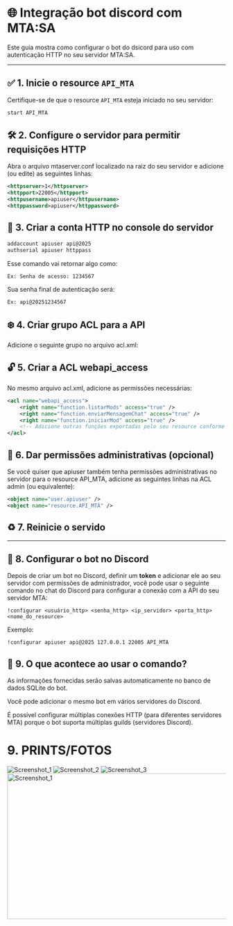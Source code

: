 # 🌐 Integração bot discord com MTA:SA

Este guia mostra como configurar o bot do dsicord para uso com autenticação HTTP no seu servidor MTA:SA.

---

## ✅ 1. Inicie o resource `API_MTA`

Certifique-se de que o resource `API_MTA` esteja iniciado no seu servidor:

```bash
start API_MTA
```

## 🛠️ 2. Configure o servidor para permitir requisições HTTP

Abra o arquivo mtaserver.conf localizado na raiz do seu servidor e adicione (ou edite) as seguintes linhas:

```xml
<httpserver>1</httpserver>
<httpport>22005</httpport>
<httpusername>apiuser</httpusername>
<httppassword>apiuser</httppassword>
```
## 🔐 3. Criar a conta HTTP no console do servidor

```bash
addaccount apiuser api@2025
authserial apiuser httppass
```
Esse comando vai retornar algo como:
```bash
Ex: Senha de acesso: 1234567
```
Sua senha final de autenticação será:


```bash
Ex: api@20251234567
```

## ❄️ 4. Criar grupo ACL para a API

Adicione o seguinte grupo no arquivo acl.xml:

## 🔓 5. Criar a ACL webapi_access

No mesmo arquivo acl.xml, adicione as permissões necessárias:

```xml
<acl name="webapi_access">
    <right name="function.listarMods" access="true" />
    <right name="function.enviarMensagemChat" access="true" />
    <right name="function.iniciarMod" access="true" />
    <!-- Adicione outras funções exportadas pelo seu resource conforme necessário -->
</acl>
```

## 🔧 6. Dar permissões administrativas (opcional)

Se você quiser que apiuser também tenha permissões administrativas no servidor para o resource API_MTA, adicione as seguintes linhas na ACL admin (ou equivalente):

```xml
<object name="user.apiuser" />
<object name="resource.API_MTA" />
```

## ♻️ 7. Reinicie o servido

---

## 🤖 8. Configurar o bot no Discord

Depois de criar um bot no Discord, definir um **token** e adicionar ele ao seu servidor com permissões de administrador, você pode usar o seguinte comando no chat do Discord para configurar a conexão com a API do seu servidor MTA:

```plaintext
!configurar <usuário_http> <senha_http> <ip_servidor> <porta_http> <nome_do_resource>
```
Exemplo:

```plaintext
!configurar apiuser api@2025 127.0.0.1 22005 API_MTA
```

## 💾 9. O que acontece ao usar o comando?

As informações fornecidas serão salvas automaticamente no banco de dados SQLite do bot.

Você pode adicionar o mesmo bot em vários servidores do Discord.

É possível configurar múltiplas conexões HTTP (para diferentes servidores MTA) porque o bot suporta múltiplas guilds (servidores Discord).


# 9. PRINTS/FOTOS
![Screenshot_1](https://github.com/user-attachments/assets/44bde92e-fa2f-48eb-ba23-bd52a2ec32f7)
![Screenshot_2](https://github.com/user-attachments/assets/53a9cf4d-a1b9-4b84-b89c-c02b3036f65a)
![Screenshot_3](https://github.com/user-attachments/assets/2936e991-7826-4c10-b948-2c83fa2f9adb)
<img width="953" height="335" alt="Screenshot_1" src="https://github.com/user-attachments/assets/971dfd73-8c61-44ed-b160-4d69069d3726" />



